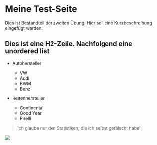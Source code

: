 # Meine Test-Seite

Dies ist Bestandteil der zweiten Übung. Hier soll eine Kurzbeschreibung eingefügt werden. 

## Dies ist eine H2-Zeile. Nachfolgend eine unordered list

* Autohersteller
	* VW
	* Audi
	* BWM
	* Benz

* Reifenhersteller
	* Continental
	* Good Year
	* Pirelli

> Ich glaube nur den Statistiken, die ich selbst gefälscht habe!
<img src="https://cdn.pixabay.com/photo/2020/06/06/14/26/sunflower-5266745__340.jpg"/>
